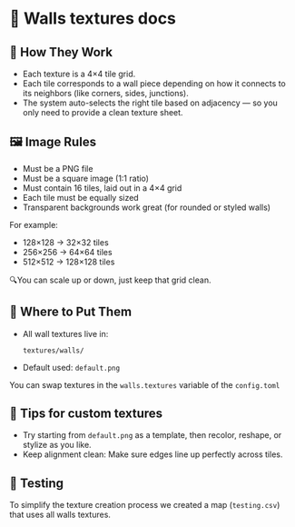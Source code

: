 # 🧱 Walls textures docs

## 🔧 How They Work
- Each texture is a 4×4 tile grid.
- Each tile corresponds to a wall piece depending on how it connects to its neighbors (like corners, sides, junctions).
- The system auto-selects the right tile based on adjacency — so you only need to provide a clean texture sheet.

## 🖼️ Image Rules
- Must be a PNG file
- Must be a square image (1:1 ratio)
- Must contain 16 tiles, laid out in a 4×4 grid
- Each tile must be equally sized
- Transparent backgrounds work great (for rounded or styled walls)

For example:
- 128×128 → 32×32 tiles
- 256×256 → 64×64 tiles
- 512×512 → 128×128 tiles

🔍You can scale up or down, just keep that grid clean.

## 📁 Where to Put Them
- All wall textures live in:
    ```
    textures/walls/
    ```
- Default used: `default.png`

You can swap textures in the `walls.textures` variable of the `config.toml`

## 🎯 Tips for custom textures
- Try starting from `default.png` as a template, then recolor, reshape, or stylize as you like.
- Keep alignment clean: Make sure edges line up perfectly across tiles.

## 🧪 Testing
To simplify the texture creation process we created a map (`testing.csv`) that uses all walls textures.